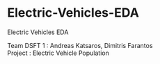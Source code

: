 # Electric-Vehicles-EDA
Electric Vehicles EDA

Team DSFT 1 : Andreas Katsaros, Dimitris Farantos <br>
Project : Electric Vehicle Population